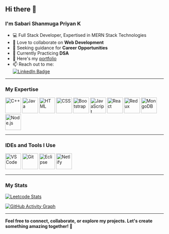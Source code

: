 ## Hi there 👋 
### I'm Sabari Shanmuga Priyan K  

- 💻 Full Stack Developer, Expertised in MERN Stack Technologies
- 👯 Love to collaborate on **Web Development**  
- 🤔 Seeking guidance for **Career Opportunities**
- 🌱 Currently Practicing **DSA**
- 🔭 Here's my [portfolio](https://sabarikportfolio.netlify.app/)  
- 📫 Reach out to me:  
  [<img src="https://img.shields.io/badge/LinkedIn-0077B5?style=for-the-badge&logo=linkedin&logoColor=white" alt="LinkedIn Badge" />](https://www.linkedin.com/in/sabarishanmugapriyan-k/)  

---

### My Expertise  
<p align="start">
  <img height="50" width="50" src="https://img.icons8.com/color/48/000000/c-plus-plus-logo.png" alt="C++"/>  
  <img height="50" width="50" src="https://img.icons8.com/color/48/000000/java-coffee-cup-logo.png" alt="Java"/>  
  <img height="50" width="50" src="https://img.icons8.com/color/48/000000/html-5.png" alt="HTML"/>  
  <img height="50" width="50" src="https://img.icons8.com/color/48/000000/css3.png" alt="CSS"/>  
  <img height="50" width="50" src="https://img.icons8.com/color/48/000000/bootstrap.png" alt="Bootstrap"/>  
  <img height="50" width="50" src="https://img.icons8.com/color/48/000000/javascript.png" alt="JavaScript"/>  
  <img height="50" width="50" src="https://img.icons8.com/color/48/000000/react-native.png" alt="React"/>  
  <img height="50" width="50" src="https://img.icons8.com/color/48/000000/redux.png" alt="Redux"/>  
  <img height="50" width="50" src="https://img.icons8.com/color/48/000000/mongodb.png" alt="MongoDB"/>  
  <img height="50" width="50" src="https://img.icons8.com/color/48/000000/nodejs.png" alt="Node.js"/>  
</p>  

---

### IDEs and Tools I Use  
<p align="start">
  <img height="50" width="50" src="https://img.icons8.com/color/48/000000/visual-studio-code-2019.png" alt="VS Code"/>  
  <img height="50" width="50" src="https://img.icons8.com/color/50/000000/git.png" alt="Git"/>  
  <img height="50" width="50" src="https://img.icons8.com/officel/480/null/java-eclipse.png" alt="Eclipse"/>  
  <img height="50" src="https://img.shields.io/badge/Netlify-00C7B7?style=for-the-badge&logo=netlify&logoColor=white" alt="Netlify"/>  
</p>  

---

### My Stats  
[![Leetcode Stats](https://leetcard.jacoblin.cool/SabariShanmugaPriyanK?ext=contest&theme=dark)](https://leetcode.com/SabariShanmugaPriyanK)  

[![GitHub Activity Graph](https://github-readme-activity-graph.vercel.app/graph?username=Sabariks092&bg_color=000000&color=ffffff&line=51f565&point=ffffff&area=true&hide_border=true)](https://github.com/ashutosh00710/github-readme-activity-graph)  

---

**Feel free to connect, collaborate, or explore my projects. Let's create something amazing together! 🚀**
